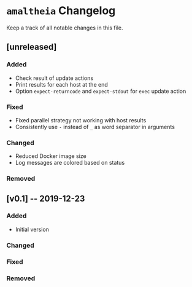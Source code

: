 # `amaltheia` Changelog

Keep a track of all notable changes in this file.

## [unreleased]

### Added

- Check result of update actions
- Print results for each host at the end
- Option `expect-returncode` and `expect-stdout` for `exec` update action

### Fixed

- Fixed parallel strategy not working with host results
- Consistently use `-` instead of `_` as word separator in arguments

### Changed

- Reduced Docker image size
- Log messages are colored based on status

### Removed

## [v0.1] -- 2019-12-23

### Added

- Initial version

### Changed

### Fixed

### Removed

